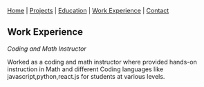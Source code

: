[Home](index.markdown) | [Projects](projects.markdown) | [Education](education.markdown) | [Work Experience](work_experience.markdown) | [Contact](contact.markdown) 

## Work Experience

*Coding and Math Instructor*  

Worked as a coding and math instructor where provided hands-on instruction in Math and different Coding languages like javascript,python,react.js for students at various levels.
